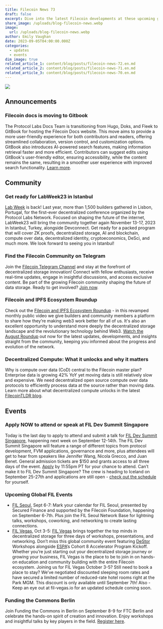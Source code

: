 ```yaml
---
title: Filecoin News 73
draft: false
excerpt: Dive into the latest Filecoin developments at these upcoming global events!
share_image: /uploads/blog-filecoin-news.webp
image:
  url: /uploads/blog-filecoin-news.webp
author: Emily Vaughan
date: 2023-09-05T04:00:00.000Z
categories:
  - updates
  - events
dim_image: true
related_article_1: content/blog/posts/filecoin-news-72.en.md
related_article_2: content/blog/posts/filecoin-news-71.en.md
related_article_3: content/blog/posts/filecoin-news-70.en.md
---
```


![](/uploads/Filecoin-News-73.webp)

## Announcements

### Filecoin docs is moving to Gitbook 

The Protocol Labs Docs Team is transitioning from Hugo, Doks, and Fleek to GitBook for hosting the Filecoin Docs website. This move aims to provide a more user-friendly experience for both contributors and readers, offering streamlined collaboration, version control, and customization options. GitBook also introduces AI-powered search features, making information retrieval faster and more efficient. Contributors can suggest edits using GitBook's user-friendly editor, ensuring accessibility, while the content remains the same, resulting in a smoother user experience with improved search functionality. [Learn more](https://filecoin.io/blog/posts/filecoin-docs-is-moving-to-gitbook/). 

## Community 

### Get ready for LabWeek23 in Istanbul

[Lab Week](http://23.labweek.io/) is back! Last year, more than 1,500 builders gathered in Lisbon, Portugal, for the first-ever decentralized conference organized by the Protocol Labs Network. Focused on shaping the future of the internet, LabWeek23 will bring the community together again November 13-17, 2023 in Istanbul, Turkey, alongside Devconnect. Get ready for a packed program that will cover ZK proofs, decentralized storage, AI and blockchain, compute over data, decentralized identity, cryptoeconomics, DeSci, and much more. We look forward to seeing you in Istanbul!

### Find the Filecoin Community on Telegram 

Join the [Filecoin Telegram Channel](https://t.me/filecoin) and stay at the forefront of decentralized storage innovation! Connect with fellow enthusiasts, receive real-time updates, engage in insightful discussions, and access exclusive content. Be part of the growing Filecoin community shaping the future of data storage. Ready to get involved? [Join now](https://t.me/filecoin). 

### Filecoin and IPFS Ecosystem Roundup 

Check out the [Filecoin and IPFS Ecosystem Roundup](https://www.youtube.com/watch?v=lpQWwF4dd2o) - in this revamped monthly public video we give builders and community members a platform to share how they’re making web3 work better for all of us. It's also an excellent opportunity to understand more deeply the decentralized storage landscape and the revolutionary technology behind Web3. [Watch the August Roundup](https://www.youtube.com/watch?v=lpQWwF4dd2o) out now for the latest updates, developments, and insights straight from the community, keeping you informed about the progress and evolution of the network.

### Decentralized Compute: What it unlocks and why it matters

Why is compute over data (CoD) central to the Filecoin master plan? Enterprise data is growing 42% YoY yet moving data is still relatively slow and expensive. We need decentralized open source compute over data protocols to efficiently process data at the source rather than moving data. Learn more about what decentralized compute unlocks in the latest [FilecoinTLDR blog](https://filecointldr.io/article/decentralized-compute-what-it-unlocks-and-why-it-matters-now). 

## Events 

### Apply NOW to attend or speak at FIL Dev Summit Singapore

Today is the last day to apply to attend and submit a talk for [FIL Dev Summit Singapore](https://fildev.io), happening next week on September 12-14th. The FIL Dev Summit Singapore will feature a range of different topics from protocol development, FVM applications, governance and more, plus attendees will get to hear from speakers like Jennifer Wang, Nicola Grecco, and Juan Benet. General admission tickets are $150 and grants access to all three days of the event. [Apply](https://fildev.io) by 11:55pm PT for your chance to attend. Can’t make it to FIL Dev Summit Singapore? The crew is heading to Iceland on September 25-27th and applications are still open - [check out the schedule](https://fildev.io) for yourself. 

### Upcoming Global FIL Events

- [FIL Seoul](https://fil.org/events/fil-seoul-network-base-1), Sept 6-7: Mark your calendar for FIL Seoul, presented by Secured Finance and supported by the Filecoin Foundation, happening on September 6-7th. Plus join the FIL Seoul Network Base for lightning talks, workshops, coworking, and networking to create lasting connections.
- [FIL Vegas](https://bit.ly/3Yw2RUn), Oct 3-5: [FIL Vegas](https://bit.ly/3Yw2RUn) brings together the top minds in decentralized storage for three days of workshops, presentations, and networking. Don’t miss this global community event featuring [DeStor](https://bit.ly/3qmQhKx) Workshops alongside [ESPA](https://bit.ly/45qy9hx)’s Cohort 8 Accelerator Program Kickoff. Whether you’re just starting out your decentralized storage journey or growing your business, FIL Vegas is the place to be to join in on hands-on education and community building with the entire Filecoin ecosystem. Joining us for FIL Vegas October 3-5? Still need to book a place to stay? We’ve negotiated discounted sleeping room rates and have secured a limited number of reduced-rate hotel rooms right at the Park MGM. This discount is only available until September 7th! Also - Keep an eye out at fil-vegas.io for an updated schedule coming soon.

### Funding the Commons Berlin 

Join Funding the Commons in Berlin on September 8-9 for FTC Berlin and celebrate the hands-on spirit of creation and innovation. Enjoy workshops and insightful talks by key players in the field. [Register here](https://lu.ma/descixfundingthecommons_berlin2023).
